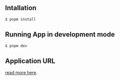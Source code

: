 
## Intallation

```bash
$ pnpm install

```


## Running App in development mode

```bash
$ pnpm dev

```

## Application URL
[read more here](https://blog-fe-gilt.vercel.app).


